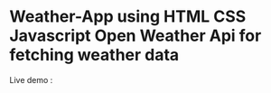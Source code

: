 # Weather-App using HTML CSS Javascript                                                                                            Open Weather Api for fetching weather data
Live demo : 

